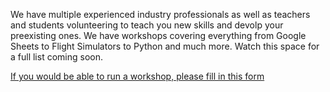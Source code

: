 We have multiple experienced industry professionals as well as teachers and students volunteering to teach you new skills and devolp your preexisting ones. We have workshops covering everything from Google Sheets to Flight Simulators to Python and much more. Watch this space for a full list coming soon.

[If you would be able to run a workshop, please fill in this form](https://forms.gle/SaiEN6PNx2APfrVf7)
